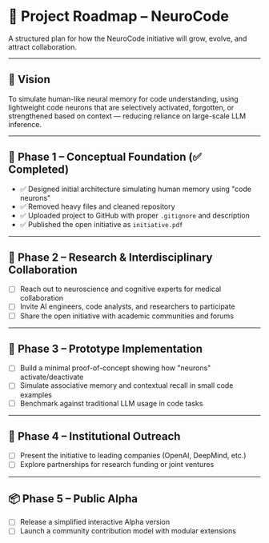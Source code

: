 # 🧭 Project Roadmap – NeuroCode

A structured plan for how the NeuroCode initiative will grow, evolve, and attract collaboration.

---

## 🎯 Vision

To simulate human-like neural memory for code understanding, using lightweight code neurons that are selectively activated, forgotten, or strengthened based on context — reducing reliance on large-scale LLM inference.

---

## 🧠 Phase 1 – Conceptual Foundation (✅ Completed)
- ✅ Designed initial architecture simulating human memory using "code neurons"
- ✅ Removed heavy files and cleaned repository
- ✅ Uploaded project to GitHub with proper `.gitignore` and description
- ✅ Published the open initiative as `initiative.pdf`

---

## 🔬 Phase 2 – Research & Interdisciplinary Collaboration
- [ ] Reach out to neuroscience and cognitive experts for medical collaboration
- [ ] Invite AI engineers, code analysts, and researchers to participate
- [ ] Share the open initiative with academic communities and forums

---

## 🧪 Phase 3 – Prototype Implementation
- [ ] Build a minimal proof-of-concept showing how "neurons" activate/deactivate
- [ ] Simulate associative memory and contextual recall in small code examples
- [ ] Benchmark against traditional LLM usage in code tasks

---

## 🔄 Phase 4 – Institutional Outreach
- [ ] Present the initiative to leading companies (OpenAI, DeepMind, etc.)
- [ ] Explore partnerships for research funding or joint ventures

---

## 📦 Phase 5 – Public Alpha
- [ ] Release a simplified interactive Alpha version
- [ ] Launch a community contribution model with modular extensions